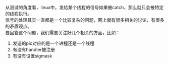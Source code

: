 从测试的角度看，linux中，发给某个线程的信号如果被catch，那么就只会被特定的线程执行。  
信号的处理其实一直都是一个比较复杂的问题，网上就有很多相关的讨论，有很多的矛盾观点。  
要回答这个问题，我们需要关注好几个相关的方面，比如：  

1. 发送的pid对应的是一个进程还是一个线程
1. 有没有handler被注册
1. 有没有设置sigmask
